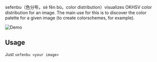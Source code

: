 sefenbu（色分布，sè fēn bù，color distribution）visualizes OKHSV color distribution for an image. The main use for this is to discover the color palette for a given image (to create colorschemes, for example).

![Demo](https://github.com/user-attachments/assets/b480a782-d129-4d35-9ee6-2712e9b2cf8d)

## Usage

Just `sefenbu <your image>`
